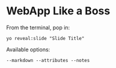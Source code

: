 
# WebApp Like a Boss

From the terminal, pop in:

  ```yo reveal:slide "Slide Title"```

Available options:

 ```--markdown --attributes --notes```
